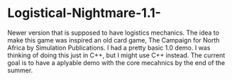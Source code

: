 # Logistical-Nightmare-1.1-
Newer version that is supposed to have logistics mechanics. The idea to make this game was inspired an old card game, 
The Campaign for North Africa by Simulation Publications. I had a pretty basic 1.0 demo. I was thinking of doing this just in C++, but I might use C++ instead.
The current goal is to have a aplyable demo with the core mecahnics by the end of the summer.
